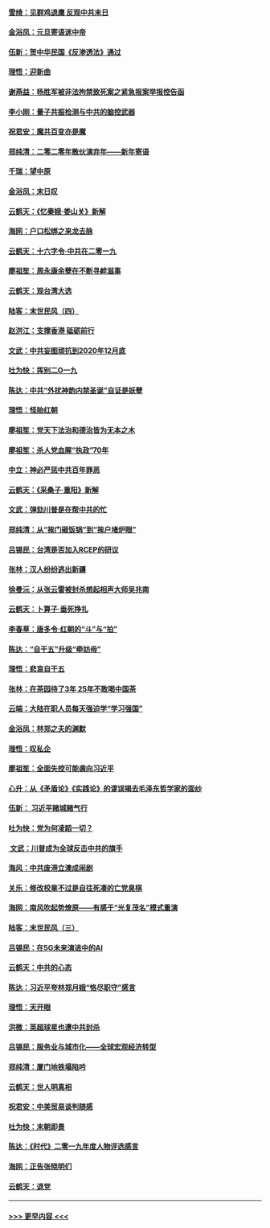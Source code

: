 #### [雪绮：见群鸡退鹰  反观中共末日](../pages/nsc993/n11762112.md?t=01030144) 
#### [金浴凤：元旦寄语迷中帝](../pages/nsc993/n11761788.md?t=01030144) 
#### [伍新：贺中华民国《反渗透法》通过](../pages/nsc993/n11761994.md?t=01030144) 
#### [理悟：迎新曲](../pages/nsc993/n11761152.md?t=01030144) 
#### [谢燕益：杨胜军被非法拘禁致死案之紧急报案举报控告函](../pages/nsc993/n11756134.md?t=01030144) 
#### [李小刚：量子共振检测与中共的脑控武器](../pages/nsc993/n11754518.md?t=01030144) 
#### [祝君安：魔共百变亦是魔](../pages/nsc993/n11754469.md?t=01030144) 
#### [郑纯清：二零二零年散伙演弃年——新年寄语](../pages/nsc993/n11754195.md?t=01030144) 
#### [千瑞：望中原](../pages/nsc993/n11754159.md?t=01030144) 
#### [金浴凤：末日叹](../pages/nsc993/n11752359.md?t=01030144) 
#### [云鹤天：《忆秦娥‧娄山关》新解](../pages/nsc993/n11752348.md?t=01030144) 
#### [海网：户口松绑之来龙去脉](../pages/nsc993/n11752328.md?t=01030144) 
#### [云鹤天：十六字令‧中共在二零一九](../pages/nsc993/n11752305.md?t=01030144) 
#### [廖祖笙：周永康余孽在不断寻衅滋事](../pages/nsc993/n11751013.md?t=01030144) 
#### [云鹤天：观台湾大选](../pages/nsc993/n11751007.md?t=01030144) 
#### [陆客：末世民风（四）](../pages/nsc993/n11749203.md?t=01030144) 
#### [赵洪江：支撑香港 砥砺前行](../pages/nsc993/n11748482.md?t=01030144) 
#### [文武：中共妄图顽抗到2020年12月底](../pages/nsc993/n11748446.md?t=01030144) 
#### [吐为快：挥别二O一九](../pages/nsc993/n11748411.md?t=01030144) 
#### [陈达：中共“外扰神韵内禁圣诞”自证是妖孽](../pages/nsc993/n11748226.md?t=01030144) 
#### [理悟：怪胎红朝](../pages/nsc993/n11748206.md?t=01030144) 
#### [廖祖笙：党天下法治和德治皆为无本之木](../pages/nsc993/n11748135.md?t=01030144) 
#### [廖祖笙：杀人党血腥“执政”70年](../pages/nsc993/n11745144.md?t=01030144) 
#### [中立：神必严惩中共百年罪恶](../pages/nsc993/n11744970.md?t=01030144) 
#### [云鹤天：《采桑子‧重阳》新解](../pages/nsc993/n11744948.md?t=01030144) 
#### [文武：弹劾川普是在帮中共的忙](../pages/nsc993/n11744758.md?t=01030144) 
#### [郑纯清：从“挨门砸饭锅”到“挨户堵炉眼”](../pages/nsc993/n11744745.md?t=01030144) 
#### [吕锡民：台湾是否加入RCEP的研议](../pages/nsc993/n11744701.md?t=01030144) 
#### [张林：汉人纷纷逃出新疆](../pages/nsc993/n11743530.md?t=01030144) 
#### [徐曼沅：从张云雷被封杀想起相声大师吴兆南](../pages/nsc993/n11741816.md?t=01030144) 
#### [云鹤天：卜算子‧垂死挣扎](../pages/nsc993/n11739956.md?t=01030144) 
#### [李春草：唐多令‧红朝的“斗”与“拍”](../pages/nsc993/n11739830.md?t=01030144) 
#### [陈达：“自干五”升级“牵妨母”](../pages/nsc993/n11739724.md?t=01030144) 
#### [理悟：悲哀自干五](../pages/nsc993/n11739547.md?t=01030144) 
#### [张林：在茶园待了3年 25年不敢喝中国茶](../pages/nsc993/n11739240.md?t=01030144) 
#### [云端：大陆在职人员每天强迫学“学习强国”](../pages/nsc993/n11738735.md?t=01030144) 
#### [金浴凤：林郑之夫的渊默](../pages/nsc993/n11737735.md?t=01030144) 
#### [理悟：叹私企](../pages/nsc993/n11737715.md?t=01030144) 
#### [廖祖笙：全面失控可能袭向习近平](../pages/nsc993/n11737704.md?t=01030144) 
#### [心升：从《矛盾论》《实践论》的谬误揭去毛泽东哲学家的面纱](../pages/nsc993/n11736962.md?t=01030144) 
#### [伍新： 习近平赌城赌气行](../pages/nsc993/n11736929.md?t=01030144) 
#### [吐为快：党为何凌蹈一切？](../pages/nsc993/n11736915.md?t=01030144) 
#### [ 文武：川普成为全球反击中共的旗手](../pages/nsc993/n11736882.md?t=01030144) 
#### [海风：中共废港立澳成闹剧](../pages/nsc993/n11735857.md?t=01030144) 
#### [关乐：修改校章不过是自往死凑的亡党臭棋](../pages/nsc993/n11735097.md?t=01030144) 
#### [海网：南风吹起势燎原——有感于“光复茂名”模式重演](../pages/nsc993/n11732308.md?t=01030144) 
#### [陆客：末世民风（三）](../pages/nsc993/n11732211.md?t=01030144) 
#### [吕锡民：在5G未来演进中的AI](../pages/nsc993/n11730010.md?t=01030144) 
#### [云鹤天：中共的心态](../pages/nsc993/n11729906.md?t=01030144) 
#### [陈达：习近平夸林郑月娥“恪尽职守”感言](../pages/nsc993/n11729881.md?t=01030144) 
#### [理悟：天开眼](../pages/nsc993/n11729699.md?t=01030144) 
#### [洪微：英超球星也遭中共封杀](../pages/nsc993/n11727243.md?t=01030144) 
#### [吕锡民：服务业与城市化——全球宏观经济转型](../pages/nsc993/n11725845.md?t=01030144) 
#### [郑纯清：厦门地铁塌陷吟](../pages/nsc993/n11725813.md?t=01030144) 
#### [云鹤天：世人明真相](../pages/nsc993/n11725621.md?t=01030144) 
#### [祝君安：中美贸易谈判随感](../pages/nsc993/n11725609.md?t=01030144) 
#### [吐为快：末朝即景](../pages/nsc993/n11723365.md?t=01030144) 
#### [陈达：《时代》二零一九年度人物评选感言](../pages/nsc993/n11723337.md?t=01030144) 
#### [海网：正告张晓明们](../pages/nsc993/n11723228.md?t=01030144) 
#### [云鹤天：退党](../pages/nsc993/n11723056.md?t=01030144) 

----
#### [ >>> 更早内容 <<< ](../indexes/nsc993-earlier.md)
